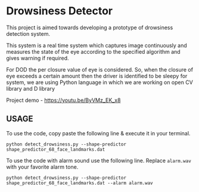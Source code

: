 # Drowsiness Detector

This project is aimed towards developing a prototype of drowsiness detection system.

This system is a real time system which captures image continuously and measures the state of the eye according to the specified algorithm and gives warning if required.

For DOD the per closure value of eye is considered. So, when the closure of eye exceeds a certain amount then the driver is identified to be sleepy for system, we are using Python language in which we are working on open CV library and D library

Project demo - https://youtu.be/ByVMz_EK_x8

## USAGE

To use the code, copy paste the following line & execute it in your terminal.

```terminal
python detect_drowsiness.py --shape-predictor shape_predictor_68_face_landmarks.dat
```
To use the code with alarm sound use the following line.  Replace ```alarm.wav``` with your favorite alarm tone.

```terminal
python detect_drowsiness.py --shape-predictor shape_predictor_68_face_landmarks.dat --alarm alarm.wav
```

